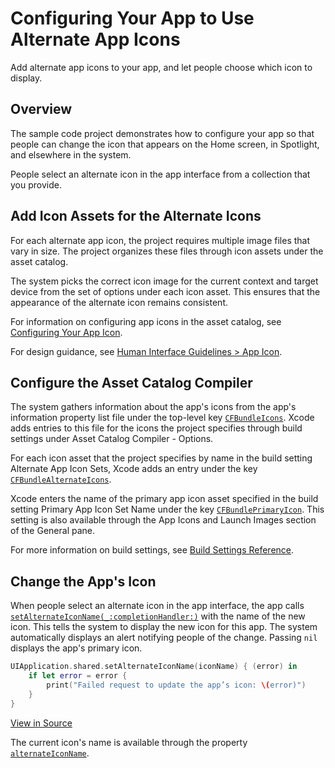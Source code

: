 # Configuring Your App to Use Alternate App Icons

Add alternate app icons to your app, and let people choose which icon to display.

## Overview

The sample code project demonstrates how to configure your app so that people can change the icon that appears on the Home screen, in Spotlight, and elsewhere in the system.

People select an alternate icon in the app interface from a collection that you provide.

## Add Icon Assets for the Alternate Icons

For each alternate app icon, the project requires multiple image files that vary in size. The project organizes these files through icon assets under the asset catalog.

The system picks the correct icon image for the current context and target device from the set of options under each icon asset. This ensures that the appearance of the alternate icon remains consistent.

For information on configuring app icons in the asset catalog, see [Configuring Your App Icon](https://developer.apple.com/documentation/xcode/configuring-your-app-icon).

For design guidance, see [Human Interface Guidelines > App Icon](https://developer.apple.com/design/human-interface-guidelines/ios/icons-and-images/app-icon).

## Configure the Asset Catalog Compiler

The system gathers information about the app's icons from the app's information property list file under the top-level key [`CFBundleIcons`](https://developer.apple.com/documentation/bundleresources/information_property_list/cfbundleicons). Xcode adds entries to this file for the icons the project specifies through build settings under Asset Catalog Compiler - Options.

For each icon asset that the project specifies by name in the build setting Alternate App Icon Sets, Xcode adds an entry under the key [`CFBundleAlternateIcons`](https://developer.apple.com/documentation/bundleresources/information_property_list/cfbundleicons/cfbundlealternateicons).

Xcode enters the name of the primary app icon asset specified in the build setting Primary App Icon Set Name under the key [`CFBundlePrimaryIcon`](https://developer.apple.com/documentation/bundleresources/information_property_list/cfbundleicons/cfbundleprimaryicon). This setting is also available through the App Icons and Launch Images section of the General pane.

For more information on build settings, see [Build Settings Reference](https://developer.apple.com/documentation/xcode/build-settings-reference).

## Change the App's Icon

When people select an alternate icon in the app interface, the app calls [`setAlternateIconName(_:completionHandler:)`](https://developer.apple.com/documentation/uikit/uiapplication/2806818-setalternateiconname) with the name of the new icon. This tells the system to display the new icon for this app. The system automatically displays an alert notifying people of the change. Passing `nil` displays the app's primary icon.

``` swift
UIApplication.shared.setAlternateIconName(iconName) { (error) in
    if let error = error {
        print("Failed request to update the app’s icon: \(error)")
    }
}
```
[View in Source](x-source-tag://setAlternateAppIcon)

The current icon's name is available through the property [`alternateIconName`](https://developer.apple.com/documentation/uikit/uiapplication/2806808-alternateiconname).
